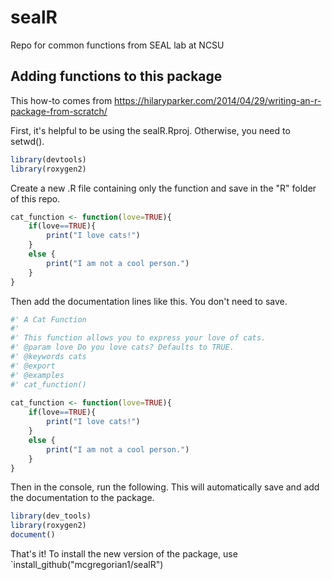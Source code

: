 # sealR
 Repo for common functions from SEAL lab at NCSU

## Adding functions to this package
This how-to comes from https://hilaryparker.com/2014/04/29/writing-an-r-package-from-scratch/


First, it's helpful to be using the sealR.Rproj. Otherwise, you need to setwd().

```r
library(devtools)
library(roxygen2)
```

Create a new .R file containing only the function and save in the "R" folder of this repo.
```r
cat_function <- function(love=TRUE){
    if(love==TRUE){
        print("I love cats!")
    }
    else {
        print("I am not a cool person.")
    }
}
```
Then add the documentation lines like this. You don't need to save.
```r
#' A Cat Function
#'
#' This function allows you to express your love of cats.
#' @param love Do you love cats? Defaults to TRUE.
#' @keywords cats
#' @export
#' @examples
#' cat_function()
 
cat_function <- function(love=TRUE){
    if(love==TRUE){
        print("I love cats!")
    }
    else {
        print("I am not a cool person.")
    }
}
```

Then in the console, run the following. This will automatically save and add the documentation to the package.
```r
library(dev_tools)
library(roxygen2)
document()
```

That's it! To install the new version of the package, use `install_github("mcgregorian1/sealR")
